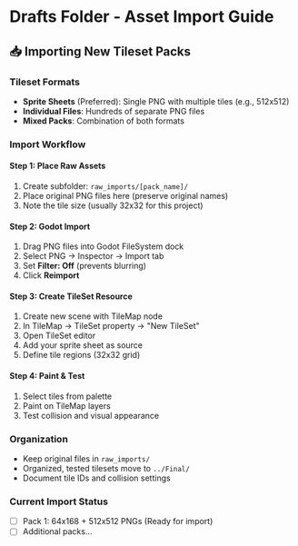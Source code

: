 # Drafts Folder - Asset Import Guide

## 📥 Importing New Tileset Packs

### Tileset Formats
- **Sprite Sheets** (Preferred): Single PNG with multiple tiles (e.g., 512x512)
- **Individual Files**: Hundreds of separate PNG files
- **Mixed Packs**: Combination of both formats

### Import Workflow

#### Step 1: Place Raw Assets
1. Create subfolder: `raw_imports/[pack_name]/`
2. Place original PNG files here (preserve original names)
3. Note the tile size (usually 32x32 for this project)

#### Step 2: Godot Import
1. Drag PNG files into Godot FileSystem dock
2. Select PNG → Inspector → Import tab
3. Set **Filter: Off** (prevents blurring)
4. Click **Reimport**

#### Step 3: Create TileSet Resource
1. Create new scene with TileMap node
2. In TileMap → TileSet property → "New TileSet"
3. Open TileSet editor
4. Add your sprite sheet as source
5. Define tile regions (32x32 grid)

#### Step 4: Paint & Test
1. Select tiles from palette
2. Paint on TileMap layers
3. Test collision and visual appearance

### Organization
- Keep original files in `raw_imports/`
- Organized, tested tilesets move to `../Final/`
- Document tile IDs and collision settings

### Current Import Status
- [ ] Pack 1: 64x168 + 512x512 PNGs (Ready for import)
- [ ] Additional packs... 